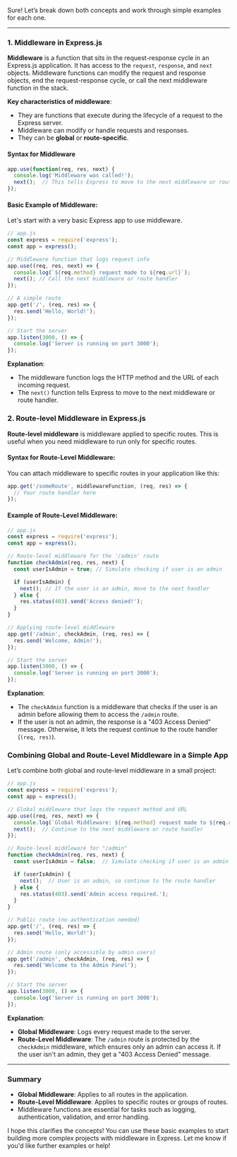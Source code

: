 Sure! Let’s break down both concepts and work through simple examples for each one.

---

### 1. **Middleware in Express.js**

**Middleware** is a function that sits in the request-response cycle in an Express.js application. It has access to the `request`, `response`, and `next` objects. Middleware functions can modify the request and response objects, end the request-response cycle, or call the next middleware function in the stack.

**Key characteristics of middleware**:
- They are functions that execute during the lifecycle of a request to the Express server.
- Middleware can modify or handle requests and responses.
- They can be **global** or **route-specific**.

#### Syntax for Middleware
```js
app.use(function(req, res, next) {
  console.log('Middleware was called!');
  next();  // This tells Express to move to the next middleware or route handler.
});
```

#### Basic Example of Middleware:

Let's start with a very basic Express app to use middleware.

```js
// app.js
const express = require('express');
const app = express();

// Middleware function that logs request info
app.use((req, res, next) => {
  console.log(`${req.method} request made to ${req.url}`);
  next(); // Call the next middleware or route handler
});

// A simple route
app.get('/', (req, res) => {
  res.send('Hello, World!');
});

// Start the server
app.listen(3000, () => {
  console.log('Server is running on port 3000');
});
```

**Explanation**:
- The middleware function logs the HTTP method and the URL of each incoming request.
- The `next()` function tells Express to move to the next middleware or route handler.

### 2. **Route-level Middleware in Express.js**

**Route-level middleware** is middleware applied to specific routes. This is useful when you need middleware to run only for specific routes.

#### Syntax for Route-Level Middleware:
You can attach middleware to specific routes in your application like this:

```js
app.get('/someRoute', middlewareFunction, (req, res) => {
  // Your route handler here
});
```

#### Example of Route-Level Middleware:

```js
// app.js
const express = require('express');
const app = express();

// Route-level middleware for the '/admin' route
function checkAdmin(req, res, next) {
  const userIsAdmin = true; // Simulate checking if user is an admin

  if (userIsAdmin) {
    next(); // If the user is an admin, move to the next handler
  } else {
    res.status(403).send('Access denied!');
  }
}

// Applying route-level middleware
app.get('/admin', checkAdmin, (req, res) => {
  res.send('Welcome, Admin!');
});

// Start the server
app.listen(3000, () => {
  console.log('Server is running on port 3000');
});
```

**Explanation**:
- The `checkAdmin` function is a middleware that checks if the user is an admin before allowing them to access the `/admin` route.
- If the user is not an admin, the response is a "403 Access Denied" message. Otherwise, it lets the request continue to the route handler (`(req, res)`).

### **Combining Global and Route-Level Middleware in a Simple App**

Let’s combine both global and route-level middleware in a small project:

```js
// app.js
const express = require('express');
const app = express();

// Global middleware that logs the request method and URL
app.use((req, res, next) => {
  console.log(`Global Middleware: ${req.method} request made to ${req.url}`);
  next();  // Continue to the next middleware or route handler
});

// Route-level middleware for "/admin"
function checkAdmin(req, res, next) {
  const userIsAdmin = false;  // Simulate checking if user is an admin

  if (userIsAdmin) {
    next();  // User is an admin, so continue to the route handler
  } else {
    res.status(403).send('Admin access required.');
  }
}

// Public route (no authentication needed)
app.get('/', (req, res) => {
  res.send('Hello, World!');
});

// Admin route (only accessible by admin users)
app.get('/admin', checkAdmin, (req, res) => {
  res.send('Welcome to the Admin Panel');
});

// Start the server
app.listen(3000, () => {
  console.log('Server is running on port 3000');
});
```

**Explanation**:
- **Global Middleware**: Logs every request made to the server.
- **Route-Level Middleware**: The `/admin` route is protected by the `checkAdmin` middleware, which ensures only an admin can access it. If the user isn't an admin, they get a "403 Access Denied" message.

---

### Summary

- **Global Middleware**: Applies to all routes in the application.
- **Route-Level Middleware**: Applies to specific routes or groups of routes.
- Middleware functions are essential for tasks such as logging, authentication, validation, and error handling.

I hope this clarifies the concepts! You can use these basic examples to start building more complex projects with middleware in Express. Let me know if you'd like further examples or help!